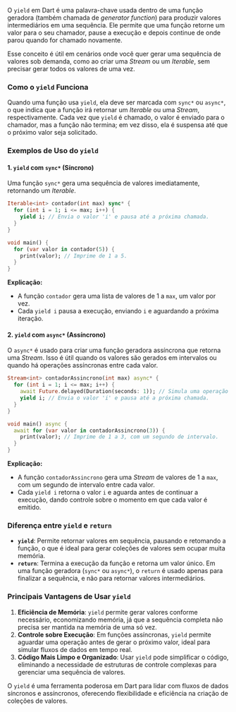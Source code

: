 O `yield` em Dart é uma palavra-chave usada dentro de uma função geradora (também chamada de _generator function_) para produzir valores intermediários em uma sequência. Ele permite que uma função retorne um valor para o seu chamador, pause a execução e depois continue de onde parou quando for chamado novamente.

Esse conceito é útil em cenários onde você quer gerar uma sequência de valores sob demanda, como ao criar uma _Stream_ ou um _Iterable_, sem precisar gerar todos os valores de uma vez.

### Como o `yield` Funciona

Quando uma função usa `yield`, ela deve ser marcada com `sync*` ou `async*`, o que indica que a função irá retornar um _Iterable_ ou uma _Stream_, respectivamente. Cada vez que `yield` é chamado, o valor é enviado para o chamador, mas a função não termina; em vez disso, ela é suspensa até que o próximo valor seja solicitado.

### Exemplos de Uso do `yield`

#### 1. `yield` com `sync*` (Síncrono)

Uma função `sync*` gera uma sequência de valores imediatamente, retornando um _Iterable_.

```dart
Iterable<int> contador(int max) sync* {
  for (int i = 1; i <= max; i++) {
    yield i; // Envia o valor 'i' e pausa até a próxima chamada.
  }
}

void main() {
  for (var valor in contador(5)) {
    print(valor); // Imprime de 1 a 5.
  }
}
```

**Explicação:**

- A função `contador` gera uma lista de valores de 1 a `max`, um valor por vez.
- Cada `yield i` pausa a execução, enviando `i` e aguardando a próxima iteração.

#### 2. `yield` com `async*` (Assíncrono)

O `async*` é usado para criar uma função geradora assíncrona que retorna uma _Stream_. Isso é útil quando os valores são gerados em intervalos ou quando há operações assíncronas entre cada valor.

```dart
Stream<int> contadorAssincrono(int max) async* {
  for (int i = 1; i <= max; i++) {
    await Future.delayed(Duration(seconds: 1)); // Simula uma operação assíncrona.
    yield i; // Envia o valor 'i' e pausa até a próxima chamada.
  }
}

void main() async {
  await for (var valor in contadorAssincrono(3)) {
    print(valor); // Imprime de 1 a 3, com um segundo de intervalo.
  }
}
```

**Explicação:**

- A função `contadorAssincrono` gera uma _Stream_ de valores de 1 a `max`, com um segundo de intervalo entre cada valor.
- Cada `yield i` retorna o valor `i` e aguarda antes de continuar a execução, dando controle sobre o momento em que cada valor é emitido.

### Diferença entre `yield` e `return`

- **`yield`**: Permite retornar valores em sequência, pausando e retomando a função, o que é ideal para gerar coleções de valores sem ocupar muita memória.
- **`return`**: Termina a execução da função e retorna um valor único. Em uma função geradora (`sync*` ou `async*`), o `return` é usado apenas para finalizar a sequência, e não para retornar valores intermediários.

### Principais Vantagens de Usar `yield`

1. **Eficiência de Memória**: `yield` permite gerar valores conforme necessário, economizando memória, já que a sequência completa não precisa ser mantida na memória de uma só vez.
2. **Controle sobre Execução**: Em funções assíncronas, `yield` permite aguardar uma operação antes de gerar o próximo valor, ideal para simular fluxos de dados em tempo real.
3. **Código Mais Limpo e Organizado**: Usar `yield` pode simplificar o código, eliminando a necessidade de estruturas de controle complexas para gerenciar uma sequência de valores.

O `yield` é uma ferramenta poderosa em Dart para lidar com fluxos de dados síncronos e assíncronos, oferecendo flexibilidade e eficiência na criação de coleções de valores.
